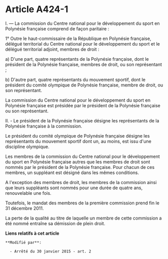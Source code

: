 # Article A424-1

I. ― La commission du Centre national pour le développement du sport en Polynésie française comprend de façon paritaire :

1° Outre le haut-commissaire de la République en Polynésie française, délégué territorial du Centre national pour le
développement du sport et le délégué territorial adjoint, membres de droit :

a) D'une part, quatre représentants de la Polynésie française, dont le président de la Polynésie française, membres de droit,
ou son représentant ;

b) D'autre part, quatre représentants du mouvement sportif, dont le président du comité olympique de Polynésie française,
membre de droit, ou son représentant.

La commission du Centre national pour le développement du sport en Polynésie française est présidée par le président de la
Polynésie française ou son représentant.

II. - Le président de la Polynésie française désigne les représentants de la Polynésie française à la commission.

Le président du comité olympique de Polynésie française désigne les représentants du mouvement sportif dont un, au moins, est
issu d'une discipline olympique.

Les membres de la commission du Centre national pour le développement du sport en Polynésie française autres que les membres
de droit sont nommés par le président de la Polynésie française. Pour chacun de ces membres, un suppléant est désigné dans
les mêmes conditions.

A l'exception des membres de droit, les membres de la commission ainsi que leurs suppléants sont nommés pour une durée de
quatre ans, renouvelable une fois.

Toutefois, le mandat des membres de la première commission prend fin le 31 décembre 2011.

La perte de la qualité au titre de laquelle un membre de cette commission a été nommé entraîne sa démission de plein droit.

**Liens relatifs à cet article**

	**Modifié par**:

	  - Arrêté du 30 janvier 2015 - art. 2
